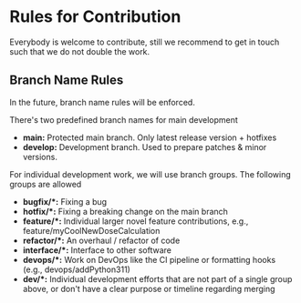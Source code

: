 # Rules for Contribution

Everybody is welcome to contribute, still we recommend to get in touch such that we do not double the work.

## Branch Name Rules
In the future, branch name rules will be enforced.

There's two predefined branch names for main development
- **main:**         Protected main branch. Only latest release version + hotfixes
- **develop:**      Development branch. Used to prepare patches & minor versions.

For individual development work, we will use branch groups. The following groups are allowed
- **bugfix/*:**      Fixing a bug
- **hotfix/*:**      Fixing a breaking change on the main branch
- **feature/*:**     Individual larger novel feature contributions, e.g., feature/myCoolNewDoseCalculation
- **refactor/*:**    An overhaul / refactor of code
- **interface/*:**   Interface to other software
- **devops/*:**      Work on DevOps like the CI pipeline or formatting hooks (e.g., devops/addPython311)
- **dev/*:**         Individual development efforts that are not part of a single group above, or don't have a clear purpose or timeline regarding merging
